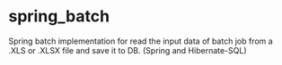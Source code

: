 # spring_batch
Spring batch implementation for read the input data of batch job from a .XLS or .XLSX file and save it to DB. (Spring and Hibernate-SQL)
